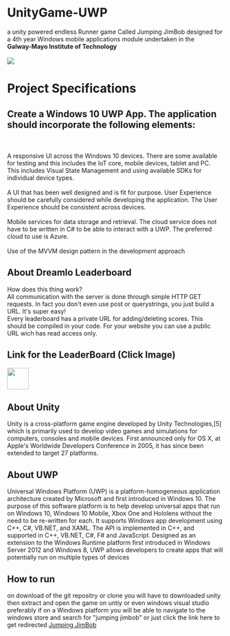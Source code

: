 # UnityGame-UWP
a unity powered endless Runner game Called Jumping JimBob designed for a 4th year Windows mobile applications module undertaken in the  
<b>Galway-Mayo Institute of Technology</b><br><br>
<img src="https://timetable.gmit.ie/img/header.jpg">

# Project Specifications
## Create a Windows 10 UWP App. The application should incorporate the following elements:
<br><br>A responsive UI across the Windows 10 devices. There are some available for testing and
this includes the IoT core, mobile devices, tablet and PC. This includes Visual State
Management and using available SDKs for individual device types.
<br><br>A UI that has been well designed and is fit for purpose. User Experience should be carefully
considered while developing the application. The User Experience should be consistent
across devices.
<br><br>Mobile services for data storage and retrieval. The cloud service does not have to be written
in C# to be able to interact with a UWP. The preferred cloud to use is Azure.
<br><br>Use of the MVVM design pattern in the development approach

## About Dreamlo Leaderboard
How does this thing work?<br>
All communication with the server is done through simple HTTP GET requests. In fact you don't even use post or querystrings, you just build a URL. It's super easy!<br>
Every leaderboard has a private URL for adding/deleting scores. This should be compiled in your code. For your website you can use a public URL wich has read access only.
## Link for the LeaderBoard (Click Image)
<a href= "http://dreamlo.com/lb/Lue5PnQTNUqjhU4Z3LT6Ywn87duzf2Lk67IgJpjGH0Tw"><img src="https://mahara.dkit.ie/artefact/file/download.php?file=171513&view=34707" style="width:50px;height:50px;"></a>

## About Unity
Unity is a cross-platform game engine developed by Unity Technologies,[5] which is primarily used to develop video games and simulations for computers, consoles and mobile devices. First announced only for OS X, at Apple's Worldwide Developers Conference in 2005, it has since been extended to target 27 platforms.

## About UWP
Universal Windows Platform (UWP) is a platform-homogeneous application architecture created by Microsoft and first introduced in Windows 10. The purpose of this software platform is to help develop universal apps that run on Windows 10, Windows 10 Mobile, Xbox One and Hololens without the need to be re-written for each. It supports Windows app development using C++, C#, VB.NET, and XAML. The API is implemented in C++, and supported in C++, VB.NET, C#, F# and JavaScript. Designed as an extension to the Windows Runtime platform first introduced in Windows Server 2012 and Windows 8, UWP allows developers to create apps that will potentially run on multiple types of devices

## How to run

on download of the git repositry or clone you will have to downloaded unity then extract and open the game on untiy or even windows visual studio<br>
preferably if on a Windows platform you will be able to navigate to the windows store and search for "jumping jimbob"
or just click the link here to get redirected <a href="https://www.microsoft.com/en-us/store/p/jumpingjimbob/9nzpn0nrnvfd?SilentAuth=1&wa=wsignin1.0&lc=1033">Jumping JimBob</a>




